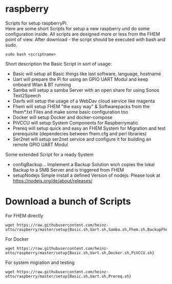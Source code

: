# raspberry
Scripts for setup raspberryPi.  
Here are some short Scripts for setup a new raspberry und do some configuration inside.
All scripts are designed more or less from the FHEM point of view.
After download - the script should be executed with bash and sudo.
```
sudo bash <scriptname>
```
Short description the Basic Script in sort of usage:

* Basic   will setup all Basic things like last software, language, hostname
* Uart    will prepare the Pi for using an GPIO UART Modul and keep onboard Wlan & BT running
* Samba   will setup a samba Server with an open share for using Sonos Text2Speech
* Davfs   will setup the usage of a WebDav cloud service like magenta
* Fhem    will setup FHEM "the easy way" & Softwarepacks from the fhem*.txt Files and make some basic configuration too
* Docker  will setup Docker and docker-compose
* PiVCCU  will setup System Components for Raspberrymatic
* Prereq  will setup quick and easy an FHEM System for Migration and test prerequisite (dependecies between fhem.cfg and perl libraries)
* Ser2net will setup ser2net service and configure it for building an remote GPIO UART Modul

Some extended Script for a ready System  
* configBackup...   Implement a Backup Solution wich copies the lokal Backup to a SMB Server and is triggered from FHEM
* setupNodejs         Simple install a defined Version of nodejs. Please look at https://nodejs.org/de/about/releases/
# Download a bunch of Scripts 
For FHEM directly
```
wget https://raw.githubusercontent.com/heinz-otto/raspberry/master/setup{Basic.sh,Uart.sh,Samba.sh,Fhem.sh,BackupFhem2Cifs.sh,Nodejs.sh}
```
For Docker
```
wget https://raw.githubusercontent.com/heinz-otto/raspberry/master/setup{Basic.sh,Uart.sh,Docker.sh,PiVCCU.sh}
```
For system migration and testing
```
wget https://raw.githubusercontent.com/heinz-otto/raspberry/master/setup{Basic.sh,Uart.sh,Prereq.sh}
```
